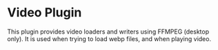 # Video Plugin

This plugin provides video loaders and writers using FFMPEG (desktop only).
It is used when trying to load webp files, and when playing video.